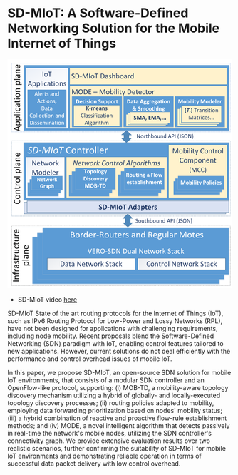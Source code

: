 # SD-MIoT: A Software-Defined Networking Solution for the Mobile Internet of Things

![SD-MIoT Architecture](/SD-MIoT-Architecture.png)

* SD-MIoT video [here](https://youtu.be/wZLcXCciriE)

SD-MIoT
State of the art routing protocols for the Internet of Things (IoT), such as IPv6 Routing Protocol for Low-Power and Lossy Networks (RPL), have not been designed for applications with challenging requirements, including node mobility. Recent proposals blend the Software-Defined Networking (SDN) paradigm with IoT, enabling control features tailored to new applications. However, current solutions do not deal efficiently with the performance and control overhead issues of mobile IoT.

In this paper, we propose SD-MIoT, an open-source SDN solution for mobile IoT environments, that consists of a modular SDN controller and an OpenFlow-like protocol, supporting: (i) MOB-TD, a mobility-aware topology discovery mechanism utilizing a hybrid of globally- and locally-executed topology discovery processes; (ii) routing policies adapted to mobility, employing data forwarding prioritization based on nodes' mobility status; (iii) a hybrid combination of reactive and proactive flow-rule establishment methods; and (iv) MODE, a novel intelligent algorithm that detects passively in real-time the network's mobile nodes, utilizing the SDN controller's connectivity graph. We provide extensive evaluation results over two realistic scenarios, further confirming the suitability of SD-MIoT for mobile IoT environments and demonstrating reliable operation in terms of successful data packet delivery with low control overhead.
